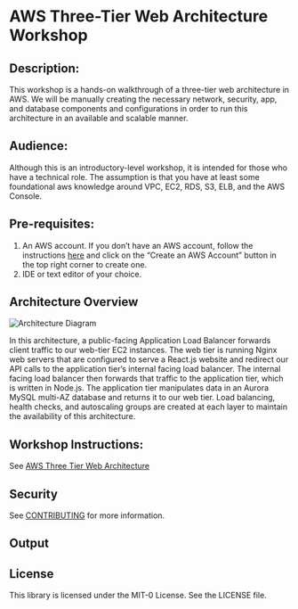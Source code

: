 # AWS Three-Tier Web Architecture Workshop

## Description: 
This workshop is a hands-on walkthrough of a three-tier web architecture in AWS. We will be manually creating the necessary network, security, app, and database components and configurations in order to run this architecture in an available and scalable manner.

## Audience:
Although this is an introductory-level workshop, it is intended for those who have a technical role. The assumption is that you have at least some foundational aws knowledge around VPC, EC2, RDS, S3, ELB, and the AWS Console.  

## Pre-requisites:
1. An AWS account. If you don’t have an AWS account, follow the instructions [here](https://aws.amazon.com/console/) and
click on the “Create an AWS Account” button in the top right corner to create one.
1. IDE or text editor of your choice.

## Architecture Overview
![Architecture Diagram](https://github.com/aws-samples/aws-three-tier-web-architecture-workshop/blob/main/application-code/web-tier/src/assets/3TierArch.png)

In this architecture, a public-facing Application Load Balancer forwards client traffic to our web-tier EC2 instances. The web tier is running Nginx web servers that are configured to serve a React.js website and redirect our API calls to the application tier’s internal facing load balancer. The internal facing load balancer then forwards that traffic to the application tier, which is written in Node.js. The application tier manipulates data in an Aurora MySQL multi-AZ database and returns it to our web tier. Load balancing, health checks, and autoscaling groups are created at each layer to maintain the availability of this architecture.

## Workshop Instructions:

See [AWS Three Tier Web Architecture](https://catalog.us-east-1.prod.workshops.aws/workshops/85cd2bb2-7f79-4e96-bdee-8078e469752a/en-US)


## Security

See [CONTRIBUTING](CONTRIBUTING.md#security-issue-notifications) for more information.

## Output

## License

This library is licensed under the MIT-0 License. See the LICENSE file.

